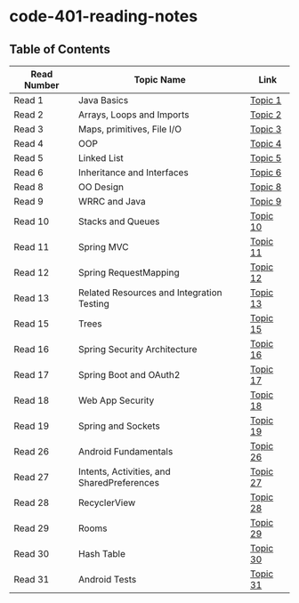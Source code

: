 # code-401-reading-notes

## Table of Contents
Read Number | Topic Name | Link
----------- | ---------- | ----
Read 1 | Java Basics | [Topic 1](https://aseel-banna.github.io/code-401-reading-notes/class-01)
Read 2 | Arrays, Loops and Imports | [Topic 2](https://aseel-banna.github.io/code-401-reading-notes/class-02) 
Read 3 | Maps, primitives, File I/O | [Topic 3](https://aseel-banna.github.io/code-401-reading-notes/class-03) 
Read 4 | OOP | [Topic 4](https://aseel-banna.github.io/code-401-reading-notes/class-04) 
Read 5 | Linked List | [Topic 5](https://aseel-banna.github.io/code-401-reading-notes/class-05) 
Read 6 | Inheritance and Interfaces | [Topic 6](https://aseel-banna.github.io/code-401-reading-notes/class-06)
Read 8 | OO Design | [Topic 8](https://aseel-banna.github.io/code-401-reading-notes/class-08)
Read 9 | WRRC and Java | [Topic 9](https://aseel-banna.github.io/code-401-reading-notes/class-09)
Read 10 | Stacks and Queues | [Topic 10](https://aseel-banna.github.io/code-401-reading-notes/class-10)
Read 11 | Spring MVC | [Topic 11](https://aseel-banna.github.io/code-401-reading-notes/class-11)
Read 12 | Spring RequestMapping | [Topic 12](https://aseel-banna.github.io/code-401-reading-notes/class-12)
Read 13 | Related Resources and Integration Testing | [Topic 13](https://aseel-banna.github.io/code-401-reading-notes/class-13)
Read 15 | Trees | [Topic 15](https://aseel-banna.github.io/code-401-reading-notes/class-15)
Read 16 | Spring Security Architecture | [Topic 16](https://aseel-banna.github.io/code-401-reading-notes/class-16)
Read 17 | Spring Boot and OAuth2 | [Topic 17](https://aseel-banna.github.io/code-401-reading-notes/class-17)
Read 18 | Web App Security | [Topic 18](https://aseel-banna.github.io/code-401-reading-notes/class-18)
Read 19 | Spring and Sockets | [Topic 19](https://aseel-banna.github.io/code-401-reading-notes/class-19)
Read 26 | Android Fundamentals | [Topic 26](https://aseel-banna.github.io/code-401-reading-notes/class-26)
Read 27 | Intents, Activities, and SharedPreferences | [Topic 27](https://aseel-banna.github.io/code-401-reading-notes/class-27)
Read 28 | RecyclerView | [Topic 28](https://aseel-banna.github.io/code-401-reading-notes/class-28)
Read 29 | Rooms | [Topic 29](https://aseel-banna.github.io/code-401-reading-notes/class-29)
Read 30 | Hash Table | [Topic 30](https://aseel-banna.github.io/code-401-reading-notes/class-30)
Read 31 | Android Tests | [Topic 31](https://aseel-banna.github.io/code-401-reading-notes/class-31)









